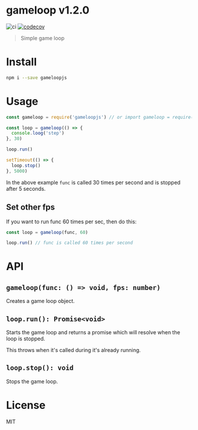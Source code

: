 # gameloop v1.2.0

![ci](https://github.com/kt3k/gameloop/workflows/ci/badge.svg)
[![codecov](https://codecov.io/gh/kt3k/gameloop/branch/master/graph/badge.svg)](https://codecov.io/gh/kt3k/gameloop)

> Simple game loop

# Install

```sh
npm i --save gameloopjs
```

# Usage

```js
const gameloop = require('gameloopjs') // or import gameloop = require('gameloopjs') if you use typescript.

const loop = gameloop(() => {
  console.loog('step')
}, 30)

loop.run()

setTimeout(() => {
  loop.stop()
}, 5000)
```

In the above example `func` is called 30 times per second and is stopped after 5 seconds.

## Set other fps

If you want to run func 60 times per sec, then do this:

```js
const loop = gameloop(func, 60)

loop.run() // func is called 60 times per second
```

# API

## `gameloop(func: () => void, fps: number)`

Creates a game loop object.

## `loop.run(): Promise<void>`

Starts the game loop and returns a promise which will resolve when the loop is stopped.

This throws when it's called during it's already running.

## `loop.stop(): void`

Stops the game loop.


# License

MIT
